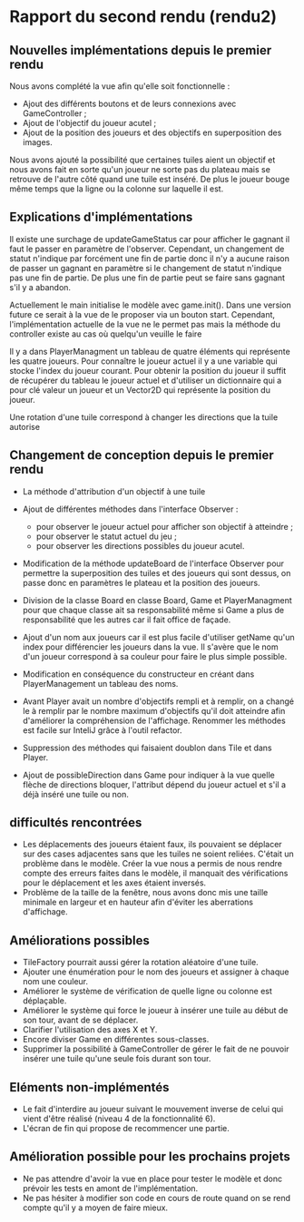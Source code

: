 # Rapport du second rendu (rendu2)

## Nouvelles implémentations depuis le premier rendu

Nous avons complété la vue afin qu'elle soit fonctionnelle :

- Ajout des différents boutons et de leurs connexions avec GameController ; 
- Ajout de l'objectif du joueur acutel ;
- Ajout de la position des joueurs et des objectifs en superposition des images.

Nous avons ajouté la possibilité que certaines tuiles aient un objectif et
nous avons fait en sorte qu'un joueur ne sorte pas du plateau mais se retrouve de l'autre côté quand 
une tuile est inséré. De plus le joueur bouge même temps que la ligne ou la colonne sur laquelle il est.

## Explications d'implémentations

Il existe une surchage de updateGameStatus car pour afficher le gagnant il faut le passer en paramètre de l'observer. Cependant, un changement de statut n'indique par forcément une fin de partie donc il n'y a aucune raison de passer un gagnant en paramètre si le changement de statut n'indique pas une fin de partie. De plus une fin de partie peut se faire sans gagnant s'il y a abandon.

Actuellement le main initialise le modèle avec game.init(). Dans une version future ce serait à la vue de le proposer via un bouton start. Cependant, l'implémentation actuelle de la vue ne le permet pas mais la méthode du controller existe au cas où quelqu'un veuille le faire

Il y a dans PlayerManagment un tableau de quatre éléments qui représente les quatre joueurs. Pour connaître le joueur actuel il y a une variable qui stocke l'index du joueur courant. Pour obtenir la position du joueur il suffit de récupérer du tableau le joueur actuel et d'utiliser un dictionnaire qui a pour clé valeur un joueur et un Vector2D qui représente la position du joueur.

Une rotation d'une tuile correspond à changer les directions que la tuile autorise

## Changement de conception depuis le premier rendu

- La méthode d'attribution d'un objectif à une tuile

- Ajout de différentes méthodes dans l'interface Observer :
  - pour observer le joueur actuel pour afficher son objectif à atteindre ;
  - pour observer le statut actuel du jeu ;
  - pour observer les directions possibles du joueur acutel.
- Modification de la méthode updateBoard de l'interface Observer pour permettre la superposition des tuiles et des joueurs qui sont dessus, on passe donc en paramètres le plateau et la position des joueurs.
- Division de la classe Board en classe Board, Game et PlayerManagment pour que chaque classe ait sa responsabilité même si Game a plus de responsabilité que les autres car il fait office de façade.
- Ajout d'un nom aux joueurs car il est plus facile d'utiliser getName qu'un index pour différencier les joueurs dans la vue. Il s'avère que le nom d'un joueur correspond à sa couleur pour faire le plus simple possible.
- Modification en conséquence du constructeur en créant dans PlayerManagement un tableau des noms.
- Avant Player avait un nombre d'objectifs rempli et à remplir, on a changé le à remplir par le nombre maximum d'objectifs qu'il doit atteindre afin d'améliorer la compréhension de l'affichage. Renommer les méthodes est facile sur InteliJ grâce à l'outil refactor.
- Suppression des méthodes qui faisaient doublon dans Tile et dans Player.
- Ajout de possibleDirection dans Game pour indiquer à la vue quelle flèche de directions bloquer, l'attribut dépend du joueur actuel et s'il a déjà inséré une tuile ou non.

## difficultés rencontrées

- Les déplacements des joueurs étaient faux, ils pouvaient se déplacer sur des cases adjacentes sans que les tuiles ne soient reliées. C'était un problème dans le modèle. Créer la vue nous a permis de nous rendre compte des erreurs faites dans le modèle, il manquait des vérifications pour le déplacement et les axes étaient inversés.
- Problème de la taille de la fenêtre, nous avons donc mis une taille minimale en largeur et en hauteur afin d'éviter les aberrations d'affichage.

## Améliorations possibles

- TileFactory pourrait aussi gérer la rotation aléatoire d'une tuile.
- Ajouter une énumération pour le nom des joueurs et assigner à chaque nom une couleur.
- Améliorer le système de vérification de quelle ligne ou colonne est déplaçable.
- Améliorer le système qui force le joueur à insérer une tuile au début de son tour, avant de se déplacer.
- Clarifier l'utilisation des axes X et Y.
- Encore diviser Game en différentes sous-classes.
- Supprimer la possibilité à GameController de gérer le fait de ne pouvoir insérer une tuile qu'une seule fois durant son tour.

## Eléments non-implémentés

- Le fait d'interdire au joueur suivant le mouvement inverse de celui qui vient d'être réalisé (niveau 4 de la fonctionnalité 6).
- L'écran de fin qui propose de recommencer une partie.

## Amélioration possible pour les prochains  projets

- Ne pas attendre d'avoir la vue en place pour tester le modèle et donc prévoir les tests en amont de l'implémentation.
- Ne pas hésiter à modifier son code en cours de route quand on se rend compte qu'il y a moyen de faire mieux.
